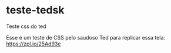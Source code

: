 # teste-tedsk
Teste css do ted

Esse é um teste de CSS pelo saudoso Ted para replicar essa tela: https://zpl.io/25Ad93e